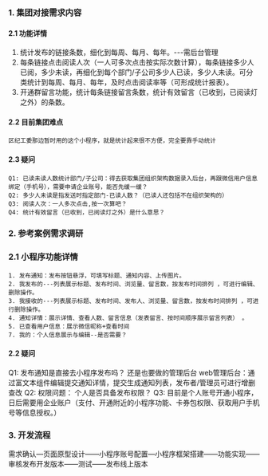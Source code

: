 ### 1. 集团对接需求内容

#### 2.1 功能详情
1. 统计发布的链接条数，细化到每周、每月、每年。---需后台管理
2. 每条链接点击阅读人次（一人可多次点击按实际次数计算），每条链接多少人已阅，多少未读，再细化到每个部门/子公司多少人已读，多少人未读。可分类统计到每周、每月、每年，及时点击阅读率等（可形成统计报表）。
3. 开通群留言功能，统计每条链接留言条数，统计有效留言（已收到，已阅读灯之外）的条数。

#### 2.2 目前集团难点
	区纪工委那边暂时用的这个小程序，就是统计起来很不方便，完全要靠手动统计
#### 2.3 疑问
	Q1: 已读未读人数统计部门/子公司：得去获取集团组织架构数据录入后台，再跟微信用户信息绑定（手机号），需要申请企业账号，能否先缓一缓？
	Q2: 多少人未读是指发送时指定部门-已读人数？（已读人还包括不在组织架构的）
	Q3: 阅读人次：一人多次点击,按一次算吧？
	Q4: 统计有效留言（已收到，已阅读灯之外）是什么意思？


### 2. 参考案例需求调研 

### 2.1 小程序功能详情

	1. 发布通知：发布按钮悬浮，可填写标题、通知内容、上传图片。
	2. 我发布的---列表展示标题、发布时间、浏览量、留言数，按发布时间排列 ，可进行编辑、删除操作。
	3. 我接收的---列表展示标题、发布时间、发布人、浏览量、留言数，按发布时间排列 ，可进行删除操作。
	4. 通知详情：展示详情、查看人数、留言信息（发表留言、按时间顺序展示留言列表） 。
	5. 已查看用户信息：展示微信昵称+查看时间 
	7. 我的：个人信息展示与编辑--是否需要？ 


#### 2.2 疑问
Q1: 发布通知是直接去小程序发布吗？ 还是也要做的管理后台
web管理后台：通过富文本组件编辑提交通知详情，提交生成通知列表，发布者/管理员可进行增删查改
Q2: 权限问题： 个人是否具备发布权限？
Q3: 目前是个人账号开通小程序，日后需要用企业账户（支付、开通附近的小程序功能、卡券包权限、获取用户手机号等信息授权。）


### 3. 开发流程
需求确认—页面原型设计——小程序账号配置—小程序框架搭建——功能实现——审核发布开发版本——测试——发布线上版本

